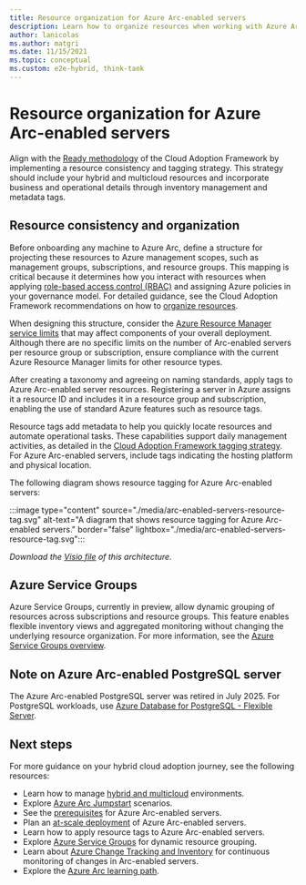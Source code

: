```yaml
---
title: Resource organization for Azure Arc-enabled servers
description: Learn how to organize resources when working with Azure Arc-enabled servers
author: lanicolas
ms.author: matgri
ms.date: 11/15/2021
ms.topic: conceptual
ms.custom: e2e-hybrid, think-tank
---
```


# Resource organization for Azure Arc-enabled servers

Align with the [Ready methodology](../../../ready/index.md) of the Cloud Adoption Framework by implementing a resource consistency and tagging strategy. This strategy should include your hybrid and multicloud resources and incorporate business and operational details through inventory management and metadata tags.

## Resource consistency and organization

Before onboarding any machine to Azure Arc, define a structure for projecting these resources to Azure management scopes, such as management groups, subscriptions, and resource groups. This mapping is critical because it determines how you interact with resources when applying [role-based access control (RBAC)](/entra/identity/role-based-access-control/best-practices) and assigning Azure policies in your governance model. For detailed guidance, see the Cloud Adoption Framework recommendations on how to [organize resources](../../../ready/azure-setup-guide/organize-resources.md?tabs=AzureManagementGroupsAndHierarchy).

When designing this structure, consider the [Azure Resource Manager service limits](/azure/azure-arc/servers/agent-overview#azure-subscription-and-service-limits) that may affect components of your overall deployment. Although there are no specific limits on the number of Arc-enabled servers per resource group or subscription, ensure compliance with the current Azure Resource Manager limits for other resource types.

After creating a taxonomy and agreeing on naming standards, apply tags to Azure Arc-enabled server resources. Registering a server in Azure assigns it a resource ID and includes it in a resource group and subscription, enabling the use of standard Azure features such as resource tags.

Resource tags add metadata to help you quickly locate resources and automate operational tasks. These capabilities support daily management activities, as detailed in the [Cloud Adoption Framework tagging strategy](/azure/cloud-adoption-framework/ready/azure-best-practices/resource-tagging). For Azure Arc-enabled servers, include tags indicating the hosting platform and physical location.

The following diagram shows resource tagging for Azure Arc-enabled servers:

:::image type="content" source="./media/arc-enabled-servers-resource-tag.svg" alt-text="A diagram that shows resource tagging for Azure Arc-enabled servers." border="false" lightbox="./media/arc-enabled-servers-resource-tag.svg":::

*Download the [Visio file](/azure/azure-arc/servers/media/arc-enabled-servers-resource-tag-update.vsdx) of this architecture.*

## Azure Service Groups

Azure Service Groups, currently in preview, allow dynamic grouping of resources across subscriptions and resource groups. This feature enables flexible inventory views and aggregated monitoring without changing the underlying resource organization. For more information, see the [Azure Service Groups overview](/azure/governance/service-groups/overview).

## Note on Azure Arc-enabled PostgreSQL server

The Azure Arc-enabled PostgreSQL server was retired in July 2025. For PostgreSQL workloads, use [Azure Database for PostgreSQL - Flexible Server](/azure/postgresql/flexible-server/overview).

## Next steps

For more guidance on your hybrid cloud adoption journey, see the following resources:

- Learn how to manage [hybrid and multicloud](../manage.md) environments.
- Explore [Azure Arc Jumpstart](https://azurearcjumpstart.io/azure_arc_jumpstart/azure_arc_servers/day2/) scenarios.
- See the [prerequisites](/azure/azure-arc/servers/agent-overview#prerequisites) for Azure Arc-enabled servers.
- Plan an [at-scale deployment](/azure/azure-arc/servers/plan-at-scale-deployment) of Azure Arc-enabled servers.
- Learn how to apply resource tags to Azure Arc-enabled servers.
- Explore [Azure Service Groups](/azure/governance/service-groups/overview) for dynamic resource grouping.
- Learn about [Azure Change Tracking and Inventory](/azure/automation/change-tracking/overview-monitoring-agent) for continuous monitoring of changes in Arc-enabled servers.
- Explore the [Azure Arc learning path](/training/paths/manage-hybrid-infrastructure-with-azure-arc/).